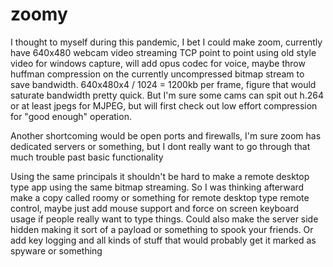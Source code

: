 # zoomy

I thought to myself during this pandemic, I bet I could make zoom, currently have 640x480 webcam video streaming TCP point
to point using old style video for windows capture, will add opus codec for voice, maybe throw huffman compression on the
currently uncompressed bitmap stream to save bandwidth. 640x480x4 / 1024 = 1200kb per frame,
figure that would saturate bandwidth pretty quick. But I'm sure some cams can spit out h.264 or at least jpegs for MJPEG, but will
first check out low effort compression for "good enough" operation.

Another shortcoming would be open ports and firewalls, I'm sure zoom has dedicated servers or something, but I dont
really want to go through that much trouble past basic functionality

Using the same principals it shouldn't be hard to make a remote desktop type app using the same bitmap streaming.
So I was thinking afterward make a copy called roomy or something for remote desktop type remote control, maybe just add
mouse support and force on screen keyboard usage if people really want to type things. Could also make the server side
hidden making it sort of a payload or something to spook your friends. Or add key logging and all kinds of stuff that
would probably get it marked as spyware or something

